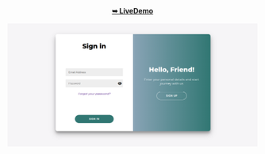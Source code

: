 <div align="center">
    <a href="https://cool-logging-form.vercel.app/" target="_blank"><strong>➥ LiveDemo</strong></a>
</div>
<br/>

<img src="https://github.com/jaycode8/cool_logging_form/blob/main/project%20covers/signIn.png" alt="signUp page" />
